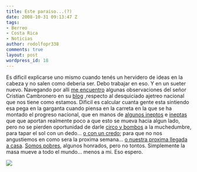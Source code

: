 ```yaml
---
title: Este paraiso...(?)
date: 2008-10-31 09:13:47 Z
tags:
- Berreo
- Costa Rica
- Noticias
author: rodolfopr338
comments: true
layout: post
wordpress_id: 18
---
```


<!-- more -->
Es dificil explicarse uno mismo cuando tenés un hervidero de ideas en la cabeza y no salen como deberia ser. Debo trabajar en eso. Y en un sueter nuevo.
Navegando por alli [me encuentro](http://www.fusildechispas.com/2008/10/13/%c2%bfes-pecado-estar-harto/) algunas observaciones del señor Cristian Cambronero en su [blog](http://fusildechispas.com) ,respecto al desquiciado ajetreo nacional que nos tiene como estamos.
Dificil es calcular cuanta gente esta sintiendo esa pega en la garganta cuando piensa en la carreta en la que se ha montado el progreso nacional, que en manos de [algunos ineptos](http://www.fusildechispas.com/2008/10/20/paz-con-la-naturaleza-otro-cuento-chino/) e [ ineptas](http://www.nacion.com/ln_ee/2008/abril/16/sucesos1499749.html) que que aportan realmente poco a que esto se mueva hacia algun lado, pero no se pierden oportunidad de darle [circo y bombos](http://www.nacion.com/proa/2008/octubre/19/proa1736818.html) a la muchedumbre, para tapar el sol con un dedo... [o con un credo](http://ameliarueda.com/nuestra-voz/2008/10/30/obispo-peca-de-credulo); para que no nos angustiemos en como sera la proxima semana... [o nuestra proxima llegada a casa](http://www.aldia.cr/ad_ee/2008/octubre/31/nacionales1755622.html).
[Somos pobres](http://nacion.com/ln_ee/2008/octubre/31/economia1756854.html), algunos honrados, pero no tontos.
Simplemente la masa mueve a todo el mundo... menos a mi.
Eso espero.

[![](http://sinjeta.files.wordpress.com/2008/10/crisispesada2.jpg)](http://sinjeta.files.wordpress.com/2008/10/crisispesada2.jpg)
